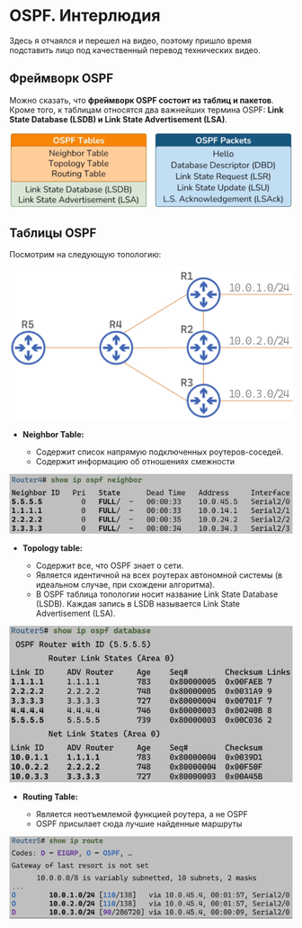 # OSPF. Интерлюдия

Здесь я отчаялся и перешел на видео, поэтому пришло время подставить лицо под качественный перевод технических видео.

## Фреймворк OSPF

Можно сказать, что **фреймворк OSPF состоит из таблиц и пакетов**. Кроме того, к таблицам относятся два важнейших термина OSPF: **Link State Database (LSDB) и Link State Advertisement (LSA)**.

![OSPF framework](OSPF_framework.PNG)

## Таблицы OSPF

Посмотрим на следующую топологию:

![Topology](Topology.PNG)

- **Neighbor Table:**

    - Содержит список напрямую подключенных роутеров-соседей.
    - Содержит информацию об отношениях смежности

![Adjacency](adjacency_table.PNG)

- **Topology table:**

    - Содержит все, что OSPF знает о сети.
    - Является идентичной на всех роутерах автономной системы (в идеальном случае, при схождени алгоритма).
    - В OSPF таблица топологии носит название Link State Database (LSDB). Каждая запись в LSDB называется Link State Advertisement (LSA).

![Topology](topology_table.PNG)

- **Routing Table:**

    - Является неотъемлемой функцией роутера, а не OSPF
    - OSPF присылает сюда лучшие найденные маршруты

![Routing](routing_table.PNG)